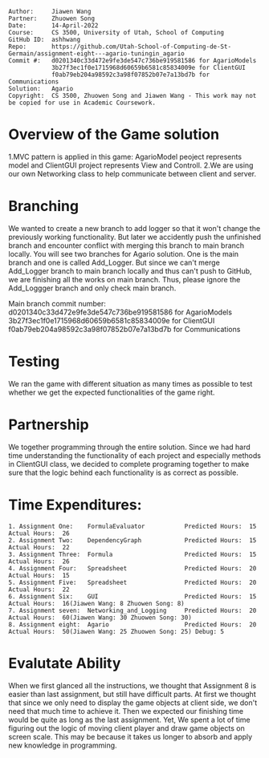 ```
Author:     Jiawen Wang
Partner:    Zhuowen Song
Date:       14-April-2022
Course:     CS 3500, University of Utah, School of Computing
GitHub ID:  ashhwang
Repo:       https://github.com/Utah-School-of-Computing-de-St-Germain/assignment-eight---agario-tuningin_agario
Commit #:   d0201340c33d472e9fe3de547c736be919581586 for AgarioModels
            3b27f3ec1f0e1715968d60659b6581c85834009e for ClientGUI
            f0ab79eb204a98592c3a98f07852b07e7a13bd7b for Communications
Solution:   Agario
Copyright:  CS 3500, Zhuowen Song and Jiawen Wang - This work may not be copied for use in Academic Coursework.
```

# Overview of the Game solution
1.MVC pattern is applied in this game:
  AgarioModel peoject represents model and ClientGUI project represents View and Controll.
2.We are using our own Networking class to help communicate between client and server.

# Branching
We wanted to create a new branch to add logger so that it won't change the previously working functionality. But later we accidently push the unfinished branch and encounter conflict with merging this branch to main branch locally. You will see two branches for Agario solution. One is the main branch and one is called Add_Logger. But since we can't merge Add_Logger branch to main branch locally and thus can't push to GitHub, we are finishing all the works on main branch. Thus, please ignore the Add_Loggger branch and only check main branch.

Main branch commit number: d0201340c33d472e9fe3de547c736be919581586 for AgarioModels
                           3b27f3ec1f0e1715968d60659b6581c85834009e for ClientGUI
                           f0ab79eb204a98592c3a98f07852b07e7a13bd7b for Communications

# Testing
We ran the game with different situation as many times as possible to test whether we get the expected functionalities of the game right.

# Partnership
We together programming through the entire solution. Since we had hard time understanding the functionality of each project and especially methods in ClientGUI class, we decided to complete programing together to make sure that the logic behind each functionality is as correct as possible.

# Time Expenditures:

    1. Assignment One:    FormulaEvaluator           Predicted Hours:  15        Actual Hours:  26
    2. Assignment Two:    DependencyGraph            Predicted Hours:  15        Actual Hours:  22
    3. Assignment Three:  Formula                    Predicted Hours:  15        Actual Hours:  26
    4. Assignment Four:   Spreadsheet                Predicted Hours:  20        Actual Hours:  15
    5. Assignment Five:   Spreadsheet                Predicted Hours:  20        Actual Hours:  22
    6. Assignment Six:    GUI                        Predicted Hours:  15        Actual Hours:  16(Jiawen Wang: 8 Zhuowen Song: 8)
    7. Assignment seven:  Networking_and_Logging     Predicted Hours:  20        Actual Hours:  60(Jiawen Wang: 30 Zhuowen Song: 30)
    8. Assignment eight:  Agario                     Predicted Hours:  20        Actual Hours:  50(Jiawen Wang: 25 Zhuowen Song: 25) Debug: 5
   
# Evalutate Ability
When we first glanced all the instructions, we thought that Assignment 8 is easier than last assignment, but still have difficult parts. At first we thought that since we only need to display the game objects at client side, we don't need that much time to achieve it. Then we expected our finishing time would be quite as long as the last assignment. Yet, We spent a lot of time figuring out the logic of moving client player and draw game objects on screen scale. This may be because it takes us longer to absorb and apply new knowledge in programming.
